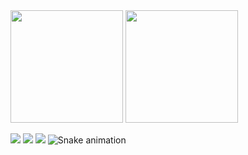 <img height="180em" src="https://github-readme-stats.vercel.app/api/top-langs/?username=alan-kon&layout=compact&langs_count=7&theme=dracula"/>
<img height="180em" src="https://github-readme-stats.vercel.app/api?username=alan-kon&show_icons=true&theme=dracula&include_all_commits=true&count_private=true"/>

[<img src = "https://img.shields.io/badge/instagram-%23E4405F.svg?&style=for-the-badge&logo=instagram&logoColor=white">](https://www.instagram.com/alan.kon/) [<img src = "https://img.shields.io/badge/facebook-%231877F2.svg?&style=for-the-badge&logo=facebook&logoColor=white">](https://www.facebook.com/alan.kon.56) <a href = "mailto:alan.b.kon@gmail.com"><img src="https://img.shields.io/badge/Gmail-D14836?style=for-the-badge&logo=gmail&logoColor=white" target="_blank"></a>
![Snake animation](https://github.com/alan-kon/alan-kon/blob/output/github-contribution-grid-snake.svg)
